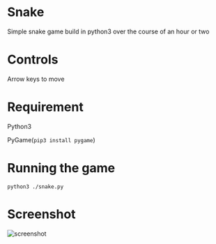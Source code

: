 # Snake
Simple snake game build in python3 over the course of an hour or two

# Controls
Arrow keys to move

# Requirement
Python3

PyGame(```pip3 install pygame```)

# Running the game
```python3 ./snake.py```

# Screenshot
![screenshot](https://github.com/JamesStallworthy/snake/blob/main/snake.png)
